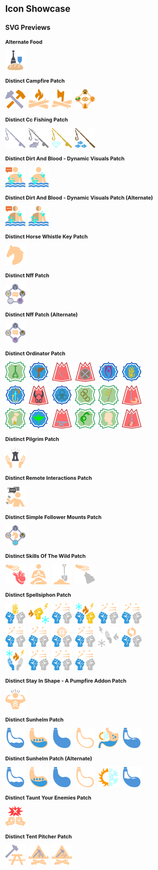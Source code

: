 # Icon Showcase

## SVG Previews

### Alternate Food

<div style="display: flex; flex-wrap: wrap; gap: 10px;">
<img src="Patches/Alternate%20Food/SKSE/Plugins/Wheeler/Resources/Icons/food.svg" alt="food.svg" title="food.svg" width="64" height="64">
</div>

### Distinct Campfire Patch

<div style="display: flex; flex-wrap: wrap; gap: 10px;">
<img src="Patches/Distinct%20Campfire%20Patch/SKSE/Plugins/Wheeler/Resources/Icons_custom/FID_Campfire.esm_0X2306B.svg" alt="Campfire" title="Campfire" width="64" height="64">
<img src="Patches/Distinct%20Campfire%20Patch/SKSE/Plugins/Wheeler/Resources/Icons_custom/FID_Campfire.esm_0X25BD5.svg" alt="Campfire" title="Campfire" width="64" height="64">
<img src="Patches/Distinct%20Campfire%20Patch/SKSE/Plugins/Wheeler/Resources/Icons_custom/FID_Campfire.esm_0X25647.svg" alt="Campfire" title="Campfire" width="64" height="64">
<img src="Patches/Distinct%20Campfire%20Patch/SKSE/Plugins/Wheeler/Resources/Icons_custom/FID_Campfire.esm_0X35411.svg" alt="Campfire" title="Campfire" width="64" height="64">
</div>

### Distinct Cc Fishing Patch

<div style="display: flex; flex-wrap: wrap; gap: 10px;">
<img src="Patches/Distinct%20CC%20Fishing%20Patch/SKSE/Plugins/wheeler/resources/icons_custom/FID_ccBGSSSE001-Fish.esm_0x00084F.svg" alt="ccBGSSSE001-Fish" title="ccBGSSSE001-Fish" width="64" height="64">
<img src="Patches/Distinct%20CC%20Fishing%20Patch/SKSE/Plugins/wheeler/resources/icons_custom/FID_ccBGSSSE001-Fish.esm_0x000850.svg" alt="ccBGSSSE001-Fish" title="ccBGSSSE001-Fish" width="64" height="64">
<img src="Patches/Distinct%20CC%20Fishing%20Patch/SKSE/Plugins/wheeler/resources/icons_custom/FID_ccBGSSSE001-Fish.esm_0x00084E.svg" alt="ccBGSSSE001-Fish" title="ccBGSSSE001-Fish" width="64" height="64">
<img src="Patches/Distinct%20CC%20Fishing%20Patch/SKSE/Plugins/wheeler/resources/icons_custom/FID_ccBGSSSE001-Fish.esm_0x00084D.svg" alt="ccBGSSSE001-Fish" title="ccBGSSSE001-Fish" width="64" height="64">
</div>

### Distinct Dirt And Blood - Dynamic Visuals Patch

<div style="display: flex; flex-wrap: wrap; gap: 10px;">
<img src="Patches/Distinct%20Dirt%20and%20Blood%20-%20Dynamic%20Visuals%20Patch/SKSE/Plugins/wheeler/resources/icons_custom/FID_Dirt%20and%20Blood%20-%20Dynamic%20Visuals.esp_0x000860.svg" alt="Dirt and Blood - Dynamic Visuals" title="Dirt and Blood - Dynamic Visuals" width="64" height="64">
<img src="Patches/Distinct%20Dirt%20and%20Blood%20-%20Dynamic%20Visuals%20Patch/SKSE/Plugins/wheeler/resources/icons_custom/FID_Dirt%20and%20Blood%20-%20Dynamic%20Visuals.esp_0x00082F.svg" alt="Dirt and Blood - Dynamic Visuals" title="Dirt and Blood - Dynamic Visuals" width="64" height="64">
</div>

### Distinct Dirt And Blood - Dynamic Visuals Patch (Alternate)

<div style="display: flex; flex-wrap: wrap; gap: 10px;">
<img src="Patches/Distinct%20Dirt%20and%20Blood%20-%20Dynamic%20Visuals%20Patch%20%28Alternate%29/SKSE/Plugins/wheeler/resources/icons_custom/FID_Dirt%20and%20Blood%20-%20Dynamic%20Visuals.esp_0x000860.svg" alt="Dirt and Blood - Dynamic Visuals" title="Dirt and Blood - Dynamic Visuals" width="64" height="64">
<img src="Patches/Distinct%20Dirt%20and%20Blood%20-%20Dynamic%20Visuals%20Patch%20%28Alternate%29/SKSE/Plugins/wheeler/resources/icons_custom/FID_Dirt%20and%20Blood%20-%20Dynamic%20Visuals.esp_0x00082F.svg" alt="Dirt and Blood - Dynamic Visuals" title="Dirt and Blood - Dynamic Visuals" width="64" height="64">
</div>

### Distinct Horse Whistle Key Patch

<div style="display: flex; flex-wrap: wrap; gap: 10px;">
<img src="Patches/Distinct%20Horse%20Whistle%20Key%20Patch/SKSE/Plugins/wheeler/resources/icons_custom/FID_Horse%20Whistle%20Key.esp_0x000CC7.svg" alt="Horse Whistle Key" title="Horse Whistle Key" width="64" height="64">
</div>

### Distinct Nff Patch

<div style="display: flex; flex-wrap: wrap; gap: 10px;">
<img src="Patches/Distinct%20NFF%20Patch/SKSE/Plugins/wheeler/resources/icons_custom/FID_nwsFollowerFramework.esp_0x025CA6%20%28alt%29.svg" alt="nwsFollowerFramework" title="nwsFollowerFramework" width="64" height="64">
</div>

### Distinct Nff Patch (Alternate)

<div style="display: flex; flex-wrap: wrap; gap: 10px;">
<img src="Patches/Distinct%20NFF%20Patch%20%28Alternate%29/SKSE/Plugins/wheeler/resources/icons_custom/FID_nwsFollowerFramework.esp_0x025CA6.svg" alt="nwsFollowerFramework" title="nwsFollowerFramework" width="64" height="64">
</div>

### Distinct Ordinator Patch

<div style="display: flex; flex-wrap: wrap; gap: 10px;">
<img src="Patches/Distinct%20Ordinator%20Patch/SKSE/Plugins/wheeler/resources/icons_custom/KWD_SKL_Alchemy.svg" alt="KWD SKL Alchemy.svg" title="KWD SKL Alchemy.svg" width="64" height="64">
<img src="Patches/Distinct%20Ordinator%20Patch/SKSE/Plugins/wheeler/resources/icons_custom/KWD_SKL_Alteration.svg" alt="KWD SKL Alteration.svg" title="KWD SKL Alteration.svg" width="64" height="64">
<img src="Patches/Distinct%20Ordinator%20Patch/SKSE/Plugins/wheeler/resources/icons_custom/KWD_SKL_Archery.svg" alt="KWD SKL Archery.svg" title="KWD SKL Archery.svg" width="64" height="64">
<img src="Patches/Distinct%20Ordinator%20Patch/SKSE/Plugins/wheeler/resources/icons_custom/KWD_SKL_Blocking.svg" alt="KWD SKL Blocking.svg" title="KWD SKL Blocking.svg" width="64" height="64">
<img src="Patches/Distinct%20Ordinator%20Patch/SKSE/Plugins/wheeler/resources/icons_custom/KWD_SKL_Conjuration.svg" alt="KWD SKL Conjuration.svg" title="KWD SKL Conjuration.svg" width="64" height="64">
<img src="Patches/Distinct%20Ordinator%20Patch/SKSE/Plugins/wheeler/resources/icons_custom/KWD_SKL_Destruction.svg" alt="KWD SKL Destruction.svg" title="KWD SKL Destruction.svg" width="64" height="64">
<img src="Patches/Distinct%20Ordinator%20Patch/SKSE/Plugins/wheeler/resources/icons_custom/KWD_SKL_Enchanting.svg" alt="KWD SKL Enchanting.svg" title="KWD SKL Enchanting.svg" width="64" height="64">
<img src="Patches/Distinct%20Ordinator%20Patch/SKSE/Plugins/wheeler/resources/icons_custom/KWD_SKL_HeavyArmor.svg" alt="KWD SKL HeavyArmor.svg" title="KWD SKL HeavyArmor.svg" width="64" height="64">
<img src="Patches/Distinct%20Ordinator%20Patch/SKSE/Plugins/wheeler/resources/icons_custom/KWD_SKL_Illusion.svg" alt="KWD SKL Illusion.svg" title="KWD SKL Illusion.svg" width="64" height="64">
<img src="Patches/Distinct%20Ordinator%20Patch/SKSE/Plugins/wheeler/resources/icons_custom/KWD_SKL_LightArmor.svg" alt="KWD SKL LightArmor.svg" title="KWD SKL LightArmor.svg" width="64" height="64">
<img src="Patches/Distinct%20Ordinator%20Patch/SKSE/Plugins/wheeler/resources/icons_custom/KWD_SKL_Lockpicking.svg" alt="KWD SKL Lockpicking.svg" title="KWD SKL Lockpicking.svg" width="64" height="64">
<img src="Patches/Distinct%20Ordinator%20Patch/SKSE/Plugins/wheeler/resources/icons_custom/KWD_SKL_OneHanded.svg" alt="KWD SKL OneHanded.svg" title="KWD SKL OneHanded.svg" width="64" height="64">
<img src="Patches/Distinct%20Ordinator%20Patch/SKSE/Plugins/wheeler/resources/icons_custom/KWD_SKL_Pickpocket.svg" alt="KWD SKL Pickpocket.svg" title="KWD SKL Pickpocket.svg" width="64" height="64">
<img src="Patches/Distinct%20Ordinator%20Patch/SKSE/Plugins/wheeler/resources/icons_custom/KWD_SKL_Restoration.svg" alt="KWD SKL Restoration.svg" title="KWD SKL Restoration.svg" width="64" height="64">
<img src="Patches/Distinct%20Ordinator%20Patch/SKSE/Plugins/wheeler/resources/icons_custom/KWD_SKL_Smithing.svg" alt="KWD SKL Smithing.svg" title="KWD SKL Smithing.svg" width="64" height="64">
<img src="Patches/Distinct%20Ordinator%20Patch/SKSE/Plugins/wheeler/resources/icons_custom/KWD_SKL_Sneaking.svg" alt="KWD SKL Sneaking.svg" title="KWD SKL Sneaking.svg" width="64" height="64">
<img src="Patches/Distinct%20Ordinator%20Patch/SKSE/Plugins/wheeler/resources/icons_custom/KWD_SKL_Speech.svg" alt="KWD SKL Speech.svg" title="KWD SKL Speech.svg" width="64" height="64">
<img src="Patches/Distinct%20Ordinator%20Patch/SKSE/Plugins/wheeler/resources/icons_custom/KWD_SKL_TwoHanded.svg" alt="KWD SKL TwoHanded.svg" title="KWD SKL TwoHanded.svg" width="64" height="64">
</div>

### Distinct Pilgrim Patch

<div style="display: flex; flex-wrap: wrap; gap: 10px;">
<img src="Patches/Distinct%20Pilgrim%20Patch/SKSE/Plugins/wheeler/resources/icons_custom/FID_Pilgrim.esp_0x3A9AF6.svg" alt="Pilgrim" title="Pilgrim" width="64" height="64">
</div>

### Distinct Remote Interactions Patch

<div style="display: flex; flex-wrap: wrap; gap: 10px;">
<img src="Patches/Distinct%20Remote%20Interactions%20Patch/SKSE/Plugins/wheeler/resources/icons_custom/FID_Remote%20Interactions.esp_0x00080A.svg" alt="Remote Interactions" title="Remote Interactions" width="64" height="64">
</div>

### Distinct Simple Follower Mounts Patch

<div style="display: flex; flex-wrap: wrap; gap: 10px;">
<img src="Patches/Distinct%20Simple%20Follower%20Mounts%20Patch/SKSE/Plugins/wheeler/resources/icons_custom/FID_Simple%20Follower%20Mount.esp_0x000818.svg" alt="Simple Follower Mount" title="Simple Follower Mount" width="64" height="64">
</div>

### Distinct Skills Of The Wild Patch

<div style="display: flex; flex-wrap: wrap; gap: 10px;">
<img src="Patches/Distinct%20Skills%20of%20The%20Wild%20Patch/SKSE/Plugins/wheeler/resources/icons_custom/FID_SkillsOfTheWild.esp_0x000861.svg" alt="SkillsOfTheWild" title="SkillsOfTheWild" width="64" height="64">
<img src="Patches/Distinct%20Skills%20of%20The%20Wild%20Patch/SKSE/Plugins/wheeler/resources/icons_custom/FID_SkillsOfTheWild.esp_0x00094D.svg" alt="SkillsOfTheWild" title="SkillsOfTheWild" width="64" height="64">
<img src="Patches/Distinct%20Skills%20of%20The%20Wild%20Patch/SKSE/Plugins/wheeler/resources/icons_custom/FID_SkillsOfTheWild.esp_0x000867.svg" alt="SkillsOfTheWild" title="SkillsOfTheWild" width="64" height="64">
<img src="Patches/Distinct%20Skills%20of%20The%20Wild%20Patch/SKSE/Plugins/wheeler/resources/icons_custom/FID_SkillsOfTheWild.esp_0x0008A4.svg" alt="SkillsOfTheWild" title="SkillsOfTheWild" width="64" height="64">
</div>

### Distinct Spellsiphon Patch

<div style="display: flex; flex-wrap: wrap; gap: 10px;">
<img src="Patches/Distinct%20Spellsiphon%20Patch/SKSE/Plugins/wheeler/resources/icons_custom/FID_Spellsiphon.esp_0x09DFA9.svg" alt="Spellsiphon" title="Spellsiphon" width="64" height="64">
<img src="Patches/Distinct%20Spellsiphon%20Patch/SKSE/Plugins/wheeler/resources/icons_custom/FID_Spellsiphon.esp_0x721A3E.svg" alt="Spellsiphon" title="Spellsiphon" width="64" height="64">
<img src="Patches/Distinct%20Spellsiphon%20Patch/SKSE/Plugins/wheeler/resources/icons_custom/FID_Spellsiphon.esp_0x1FFF1D.svg" alt="Spellsiphon" title="Spellsiphon" width="64" height="64">
<img src="Patches/Distinct%20Spellsiphon%20Patch/SKSE/Plugins/wheeler/resources/icons_custom/FID_Spellsiphon.esp_0x721A40.svg" alt="Spellsiphon" title="Spellsiphon" width="64" height="64">
<img src="Patches/Distinct%20Spellsiphon%20Patch/SKSE/Plugins/wheeler/resources/icons_custom/FID_Spellsiphon.esp_0x390ECB.svg" alt="Spellsiphon" title="Spellsiphon" width="64" height="64">
<img src="Patches/Distinct%20Spellsiphon%20Patch/SKSE/Plugins/wheeler/resources/icons_custom/FID_Spellsiphon.esp_0x7AA574.svg" alt="Spellsiphon" title="Spellsiphon" width="64" height="64">
<img src="Patches/Distinct%20Spellsiphon%20Patch/SKSE/Plugins/wheeler/resources/icons_custom/FID_Spellsiphon.esp_0x4B77B6.svg" alt="Spellsiphon" title="Spellsiphon" width="64" height="64">
<img src="Patches/Distinct%20Spellsiphon%20Patch/SKSE/Plugins/wheeler/resources/icons_custom/FID_Spellsiphon.esp_0x390ECC.svg" alt="Spellsiphon" title="Spellsiphon" width="64" height="64">
<img src="Patches/Distinct%20Spellsiphon%20Patch/SKSE/Plugins/wheeler/resources/icons_custom/FID_Spellsiphon.esp_0x390ec9.svg" alt="Spellsiphon" title="Spellsiphon" width="64" height="64">
<img src="Patches/Distinct%20Spellsiphon%20Patch/SKSE/Plugins/wheeler/resources/icons_custom/FID_Spellsiphon.esp_0x00331C.svg" alt="Spellsiphon" title="Spellsiphon" width="64" height="64">
<img src="Patches/Distinct%20Spellsiphon%20Patch/SKSE/Plugins/wheeler/resources/icons_custom/FID_Spellsiphon.esp_0x73Af52.svg" alt="Spellsiphon" title="Spellsiphon" width="64" height="64">
<img src="Patches/Distinct%20Spellsiphon%20Patch/SKSE/Plugins/wheeler/resources/icons_custom/FID_Spellsiphon.esp_0x1Fd77B.svg" alt="Spellsiphon" title="Spellsiphon" width="64" height="64">
<img src="Patches/Distinct%20Spellsiphon%20Patch/SKSE/Plugins/wheeler/resources/icons_custom/FID_Spellsiphon.esp_0x2B4A26.svg" alt="Spellsiphon" title="Spellsiphon" width="64" height="64">
<img src="Patches/Distinct%20Spellsiphon%20Patch/SKSE/Plugins/wheeler/resources/icons_custom/FID_Spellsiphon.esp_0x7AA573.svg" alt="Spellsiphon" title="Spellsiphon" width="64" height="64">
<img src="Patches/Distinct%20Spellsiphon%20Patch/SKSE/Plugins/wheeler/resources/icons_custom/FID_Spellsiphon.esp_0x1FFF1C.svg" alt="Spellsiphon" title="Spellsiphon" width="64" height="64">
<img src="Patches/Distinct%20Spellsiphon%20Patch/SKSE/Plugins/wheeler/resources/icons_custom/FID_Spellsiphon.esp_0x4B77B7.svg" alt="Spellsiphon" title="Spellsiphon" width="64" height="64">
</div>

### Distinct Stay In Shape - A Pumpfire Addon Patch

<div style="display: flex; flex-wrap: wrap; gap: 10px;">
<img src="Patches/Distinct%20Stay%20in%20Shape%20-%20A%20Pumpfire%20Addon%20Patch/SKSE/Plugins/wheeler/resources/icons_custom/FID_Stay%20In%20Shape%20-%20A%20Pumping%20Iron%20Addon.esp_0x000D6A.svg" alt="Stay In Shape - A Pumping Iron Addon" title="Stay In Shape - A Pumping Iron Addon" width="64" height="64">
</div>

### Distinct Sunhelm Patch

<div style="display: flex; flex-wrap: wrap; gap: 10px;">
<img src="Patches/Distinct%20Sunhelm%20Patch/SKSE/Plugins/Wheeler/Resources/Icons_custom/FID_SunHelmSurvival.esp_0X4DE9AE.svg" alt="SunHelmSurvival" title="SunHelmSurvival" width="64" height="64">
<img src="Patches/Distinct%20Sunhelm%20Patch/SKSE/Plugins/Wheeler/Resources/Icons_custom/FID_SunHelmSurvival.esp_0X2475DF.svg" alt="SunHelmSurvival" title="SunHelmSurvival" width="64" height="64">
<img src="Patches/Distinct%20Sunhelm%20Patch/SKSE/Plugins/Wheeler/Resources/Icons_custom/FID_SunHelmSurvival.esp_0X4DE9B0.svg" alt="SunHelmSurvival" title="SunHelmSurvival" width="64" height="64">
<img src="Patches/Distinct%20Sunhelm%20Patch/SKSE/Plugins/Wheeler/Resources/Icons_custom/FID_SunHelmSurvival.esp_0X4DE9AD.svg" alt="SunHelmSurvival" title="SunHelmSurvival" width="64" height="64">
<img src="Patches/Distinct%20Sunhelm%20Patch/SKSE/Plugins/Wheeler/Resources/Icons_custom/FID_SunHelmSurvival.esp_0XF42AB.svg" alt="SunHelmSurvival" title="SunHelmSurvival" width="64" height="64">
<img src="Patches/Distinct%20Sunhelm%20Patch/SKSE/Plugins/Wheeler/Resources/Icons_custom/FID_SunHelmSurvival.esp_0X4DE9AF.svg" alt="SunHelmSurvival" title="SunHelmSurvival" width="64" height="64">
</div>

### Distinct Sunhelm Patch (Alternate)

<div style="display: flex; flex-wrap: wrap; gap: 10px;">
<img src="Patches/Distinct%20Sunhelm%20Patch%20%28Alternate%29/SKSE/Plugins/wheeler/resources/icons_custom/FID_SunHelmSurvival.esp_0X4DE9AE.svg" alt="SunHelmSurvival" title="SunHelmSurvival" width="64" height="64">
<img src="Patches/Distinct%20Sunhelm%20Patch%20%28Alternate%29/SKSE/Plugins/wheeler/resources/icons_custom/FID_SunHelmSurvival.esp_0X2475DF.svg" alt="SunHelmSurvival" title="SunHelmSurvival" width="64" height="64">
<img src="Patches/Distinct%20Sunhelm%20Patch%20%28Alternate%29/SKSE/Plugins/wheeler/resources/icons_custom/FID_SunHelmSurvival.esp_0X4DE9B0.svg" alt="SunHelmSurvival" title="SunHelmSurvival" width="64" height="64">
<img src="Patches/Distinct%20Sunhelm%20Patch%20%28Alternate%29/SKSE/Plugins/wheeler/resources/icons_custom/FID_SunHelmSurvival.esp_0X4DE9AD.svg" alt="SunHelmSurvival" title="SunHelmSurvival" width="64" height="64">
<img src="Patches/Distinct%20Sunhelm%20Patch%20%28Alternate%29/SKSE/Plugins/wheeler/resources/icons_custom/FID_SunHelmSurvival.esp_0XF42AB.svg" alt="SunHelmSurvival" title="SunHelmSurvival" width="64" height="64">
<img src="Patches/Distinct%20Sunhelm%20Patch%20%28Alternate%29/SKSE/Plugins/wheeler/resources/icons_custom/FID_SunHelmSurvival.esp_0X4DE9AF.svg" alt="SunHelmSurvival" title="SunHelmSurvival" width="64" height="64">
</div>

### Distinct Taunt Your Enemies Patch

<div style="display: flex; flex-wrap: wrap; gap: 10px;">
<img src="Patches/Distinct%20Taunt%20Your%20Enemies%20Patch/SKSE/Plugins/wheeler/resources/icons_custom/FID_Taunt%20Your%20Enemies.esp_0x000D65.svg" alt="Taunt Your Enemies" title="Taunt Your Enemies" width="64" height="64">
</div>

### Distinct Tent Pitcher Patch

<div style="display: flex; flex-wrap: wrap; gap: 10px;">
<img src="Patches/Distinct%20Tent%20Pitcher%20Patch/SKSE/Plugins/wheeler/resources/icons_custom/FID_tent_pitcher.esp_0X000801.svg" alt="tent pitcher" title="tent pitcher" width="64" height="64">
<img src="Patches/Distinct%20Tent%20Pitcher%20Patch/SKSE/Plugins/wheeler/resources/icons_custom/FID_tent_pitcher.esp_0X000891.svg" alt="tent pitcher" title="tent pitcher" width="64" height="64">
<img src="Patches/Distinct%20Tent%20Pitcher%20Patch/SKSE/Plugins/wheeler/resources/icons_custom/FID_tent_pitcher.esp_0X000D85.svg" alt="tent pitcher" title="tent pitcher" width="64" height="64">
</div>


